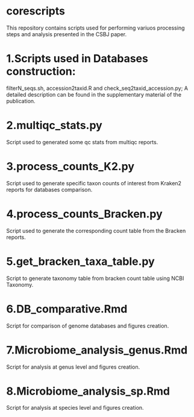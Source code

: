 # corescripts
This repository contains scripts used for performing variuos processing steps and analysis presented in the CSBJ paper.

# 1.Scripts used in Databases construction: 
filterN_seqs.sh, accession2taxid.R and check_seq2taxid_accession.py; A detailed description can be found in the supplementary material of the publication.

# 2.multiqc_stats.py
Script used to generated some qc stats from multiqc reports.

# 3.process_counts_K2.py
Script used to generate specific taxon counts of interest from Kraken2 reports for databases comparison.

# 4.process_counts_Bracken.py
Script used to generate the corresponding count table from the Bracken reports.

# 5.get_bracken_taxa_table.py
Script to generate taxonomy table from bracken count table using NCBI Taxonomy.

# 6.DB_comparative.Rmd
Script for comparison of genome databases and figures creation.

# 7.Microbiome_analysis_genus.Rmd
Script for analysis at genus level and figures creation.

# 8.Microbiome_analysis_sp.Rmd
Script for analysis at species level and figures creation.

